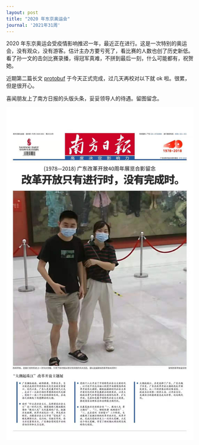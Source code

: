 ```yaml
---
layout: post
title: "2020 年东京奥运会"
journal: '2021年31周'
---
```


2020 年东京奥运会受疫情影响推迟一年，最近正在进行。这是一次特别的奥运会，没有观众，没有游客。估计主办方要亏死了，看比赛的人数也创了历史新低。看了孙一文的击剑比赛录播，得冠军真难，不拼到最后一刻，什么可能都有，祝贺她。

近期第二篇长文 [protobuf](https://zddhub.com/note/2021/07/25/protobuf.html) 于今天正式完成，过几天再校对以下就 ok 啦。很累，但是很开心。

<!-- more -->

喜闻朋友上了南方日报的头版头条，妥妥领导人的待遇。留图留念。

![friends](/assets/images/2021-07-31/friends.jpg)
